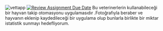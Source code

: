![vettapp](https://user-images.githubusercontent.com/83134127/235295168-a1142807-fb55-4b73-92e8-cb0786c584d4.png)
[![Review Assignment Due Date](https://classroom.github.com/assets/deadline-readme-button-24ddc0f5d75046c5622901739e7c5dd533143b0c8e959d652212380cedb1ea36.svg)](https://classroom.github.com/a/QA5O9x4M)
Bu veterinerlerin kullanabileceği bir hayvan takip otomasyonu uygulamasıdır .Fotoğrafıyla beraber ve hayvanın eklenip kaydedileceği bir uygulama olup bunlarla birlikte bir miktar istatistik sunmayı hedefliyorum.
